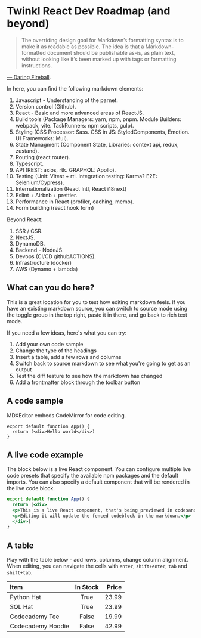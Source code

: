 # Twinkl React Dev Roadmap (and beyond)

> The overriding design goal for Markdown’s formatting syntax is to make it as readable as possible.
> The idea is that a Markdown-formatted document should be publishable as-is, as plain text,
> without looking like it’s been marked up with tags or formatting instructions.

[— Daring Fireball](https://daringfireball.net/projects/markdown/).

In here, you can find the following markdown elements:

1. Javascript - Understanding of the parnet.
2. Version control (Github).
3. React - Basic and more advanced areas of ReactJS.&#x20;
4. Build tools (Package Managers: yarn, npm, pnpm. Module Builders: webpack, vite. TaskRunners: npm scripts, gulp).
5. Styling (CSS Processor: Sass. CSS in JS: StyledComponents, Emotion. UI Frameworks: Mui).
6. State Managment  (Component State, Libraries: context api, redux, zustand).
7. Routing (react router).
8. Typescript.
9. API (REST: axios, rtk. GRAPHQL: Apollo).
10. Testing (Unit: Vitest + rtl. Integration testing: Karma? E2E: Selenium/Cypress).
11. Internationalization (React Intl, React i18next)
12. Eslint + Airbnb + prettier.
13. Performance in React (profiler, caching, memo).
14. Form building (react hook form)

Beyond React:

1. SSR / CSR.
2. NextJS.
3. DynamoDB.
4. Backend - NodeJS.
5. Devops (CI/CD githubACTIONS).
6. Infrastructure (docker)
7. AWS (Dynamo + lambda)

## What can you do here?

This is a great location for you to test how editing markdown feels. If you have an existing markdown source, you can switch to source mode using the toggle group in the top right, paste it in there, and go back to rich text mode.

If you need a few ideas, here's what you can try:

1. Add your own code sample
2. Change the type of the headings
3. Insert a table, add a few rows and columns
4. Switch back to source markdown to see what you're going to get as an output
5. Test the diff feature to see how the markdown has changed
6. Add a frontmatter block through the toolbar button

## A code sample

MDXEditor embeds CodeMirror for code editing.

```tsx
export default function App() {
  return (<div>Hello world</div>)
}
```

## A live code example

The block below is a live React component. You can configure multiple live code presets that specify the available npm packages and the default imports. You can also specify a default component that will be rendered in the live code block.

```jsx live
export default function App() {
  return (<div>
  <p>This is a live React component, that's being previewed in codesandbox. </p>
  <p>Editing it will update the fenced codeblock in the markdown.</p>
  </div>)
}
```

## A table

Play with the table below - add rows, columns, change column alignment. When editing,
you can navigate the cells with `enter`, `shift+enter`, `tab` and `shift+tab`.

| Item              | In Stock | Price |
| :---------------- | :------: | ----: |
| Python Hat        |   True   | 23.99 |
| SQL Hat           |   True   | 23.99 |
| Codecademy Tee    |   False  | 19.99 |
| Codecademy Hoodie |   False  | 42.99 |
